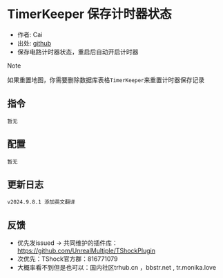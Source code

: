 # TimerKeeper 保存计时器状态

- 作者: Cai
- 出处: [github](https://github.com/THEXN/CaiPlugins)
- 保存电路计时器状态，重启后自动开启计时器  
> [!NOTE]  
> 如果重置地图，你需要删除数据库表格`TimerKeeper`来重置计时器保存记录

## 指令
```
暂无
```

## 配置
```
暂无
```
## 更新日志
```
v2024.9.8.1 添加英文翻译
```

## 反馈
- 优先发issued -> 共同维护的插件库：https://github.com/UnrealMultiple/TShockPlugin
- 次优先：TShock官方群：816771079
- 大概率看不到但是也可以：国内社区trhub.cn ，bbstr.net , tr.monika.love
